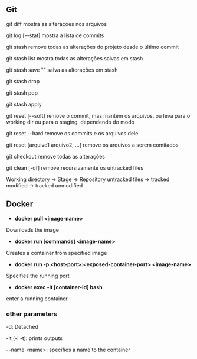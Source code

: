 ## Git
git diff
mostra as alterações nos arquivos
  
git log [--stat]
mostra a lista de commits

git stash
remove todas as alterações do projeto desde o último commit

git stash list
mostra todas as alterações salvas em stash

git stash save "<some text>"
salva as alterações em stash
  
git stash drop <id>
  
git stash pop

git stash apply <id>
  
git reset [--soft] <hash commit>
remove o commit, mas mantém os arquivos. ou leva para o working dir ou para o staging, dependendo do modo
  
git reset --hard <hash commit>
remove os commits e os arquivos dele
  
git reset [arquivo1 arquivo2, ...]
remove os arquivos a serem comitados
  
git checkout
remove todas as alterações

git clean [-df]
remove recursivamente os untracked files

Working directory -> Stage -> Repository
untracked files -> tracked modified -> tracked unmodified

## Docker

- **docker pull \<image-name\>**

Downloads the image


- **docker run \[commands\] \<image-name\>**

Creates a container from specified image


- **docker run -p \<host-port\>:\<exposed-container-port\> \<image-name\>**

Specifies the running port

- **docker exec -it \[container-id\] bash**

enter a running container


### other parameters

-d: Detached

-it (-i -t): prints outputs

--name \<name\>: specifies a name to the container
